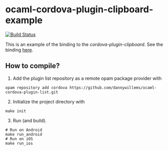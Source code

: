 # ocaml-cordova-plugin-clipboard-example

[![Build Status](https://travis-ci.org/dannywillems/ocaml-cordova-plugin-clipboard-example.svg?branch=master)](https://travis-ci.org/dannywillems/ocaml-cordova-plugin-clipboard-example)

This is an example of the binding to the *cordova-plugin-clipboard*. See the
binding [here](https://github.com/dannywillems/ocaml-cordova-plugin-clipboard).

## How to compile?

1. Add the plugin list repository as a remote opam package provider with
```Shell
opam repository add cordova https://github.com/dannywillems/ocaml-cordova-plugin-list.git
```

2. Initialize the project directory with
```
make init
```

3. Run (and build).
```
# Run on Android
make run_android
# Run on iOS
make run_ios
```
